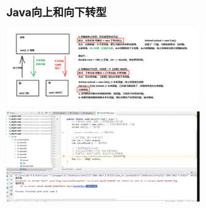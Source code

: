 # Java向上和向下转型

![image-20210122073102936](image-20210122073102936.png)

![image-20210122073752057](image-20210122073752057.png)